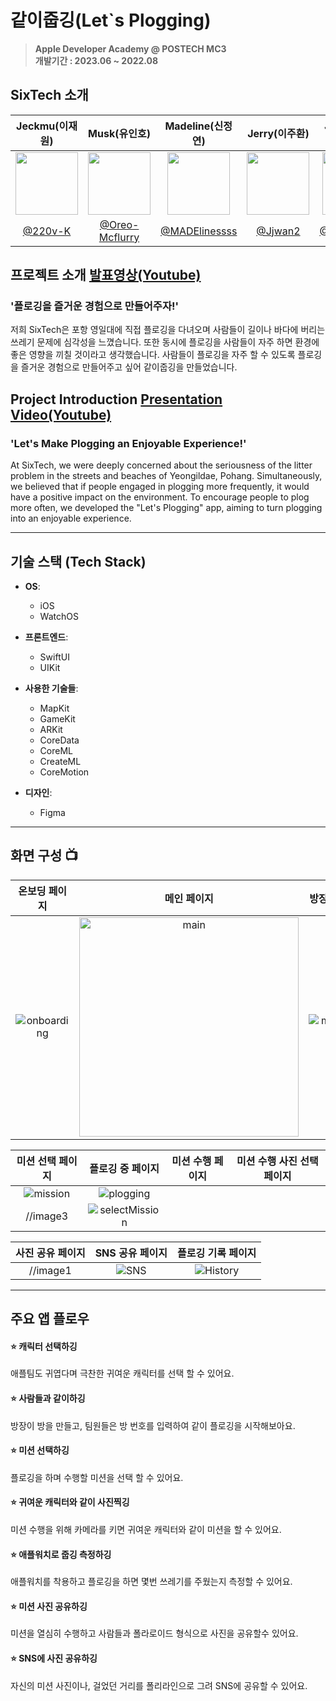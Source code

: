 # 같이줍깅(Let`s Plogging)

> **Apple Developer Academy @ POSTECH MC3** <br/> **개발기간 : 2023.06 ~ 2022.08**

## SixTech 소개

| Jeckmu(이재원) | Musk(유인호) | Madeline(신정연) | Jerry(이주환) | Junyoo(유정현) | Lolenzo(장수민) |
|:----------------:|:-------------------:|:---------------------:|:-----------------:|:-----------------:|:-----------------:|
| <img src="https://github.com/Oreo-Mcflurry/MC3-Team1-SixTech/assets/96654328/1c767654-97b6-40ae-9ec0-d0fd5ad2ed08" width="100px"> | <img src="https://github.com/Oreo-Mcflurry/MC3-Team1-SixTech/assets/96654328/090d8174-a4e9-42de-8013-e29d36c09aeb" width="100px"> | <img src="https://github.com/Oreo-Mcflurry/MC3-Team1-SixTech/assets/96654328/c1ca6798-c085-492f-b905-64054263aec2" width="100px"> | <img src="https://github.com/Oreo-Mcflurry/MC3-Team1-SixTech/assets/96654328/18eb99cc-b914-4853-bcbe-9c10345dc9ba" width="100px"> | <img src="https://github.com/Oreo-Mcflurry/MC3-Team1-SixTech/assets/96654328/989c46a9-1406-40e6-8179-a33f4149d746" width="100px"> | <img src="https://github.com/Oreo-Mcflurry/MC3-Team1-SixTech/assets/96654328/28ce8956-ba51-4a96-b2a6-258192c0f2d6" width="100px"> |
| [@220v-K](https://github.com/220v-K) | [@Oreo-Mcflurry](https://github.com/Oreo-Mcflurry) | [@MADElinessss](https://github.com/MADElinessss) | [@Jjwan2](https://github.com/Jhwan2) | [@JJunghyunY](https://github.com/JJunghyunY) | [@sumintnals](https://github.com/sumintnals) |



## 프로젝트 소개 [발표영상(Youtube)](https://www.youtube.com/watch?v=WUtCuHOYjwA)
### '플로깅을 즐거운 경험으로 만들어주자!'
저희 SixTech은 포항 영일대에 직접 플로깅을 다녀오며 사람들이 길이나 바다에 버리는 쓰레기 문제에 심각성을 느꼈습니다. 또한 동시에 플로깅을 사람들이 자주 하면 환경에 좋은 영향을 끼칠 것이라고 생각했습니다. 사람들이 플로깅을 자주 할 수 있도록 플로깅을 즐거운 경험으로 만들어주고 싶어 같이줍깅을 만들었습니다.

## Project Introduction [Presentation Video(Youtube)](https://www.youtube.com/watch?v=WUtCuHOYjwA)

### 'Let's Make Plogging an Enjoyable Experience!'
At SixTech, we were deeply concerned about the seriousness of the litter problem in the streets and beaches of Yeongildae, Pohang. Simultaneously, we believed that if people engaged in plogging more frequently, it would have a positive impact on the environment. To encourage people to plog more often, we developed the "Let's Plogging" app, aiming to turn plogging into an enjoyable experience.

---
## 기술 스택 (Tech Stack)

- **OS**: 
  - iOS
  - WatchOS
  
- **프론트엔드**: 
  - SwiftUI
  - UIKit

- **사용한 기술들**:
  - MapKit
  - GameKit
  - ARKit
  - CoreData
  - CoreML
  - CreateML
  - CoreMotion
  

- **디자인**:
  - Figma










---
## 화면 구성 📺
|온보딩 페이지|메인 페이지|방장 페이지|팀원 페이지|
| :-------------------------------------------: | :------------: | :-------------------------------------------: | :------------: |
|![onboarding](https://github.com/Oreo-Mcflurry/MC3-Team1-SixTech/assets/96654328/7c37b2f8-bd87-4d34-83ed-5434e60a7b0c)|<img width="351" alt="main" src="https://github.com/Oreo-Mcflurry/MC3-Team1-SixTech/assets/96654328/8615fe81-35f5-4422-8bac-0355f0d52cb4">|![makeroom](https://github.com/Oreo-Mcflurry/MC3-Team1-SixTech/assets/96654328/c9066a02-2a51-4b92-9f47-73ef3ba5cd6b)|![joinroom](https://github.com/Oreo-Mcflurry/MC3-Team1-SixTech/assets/96654328/894bed31-9a34-4813-a322-9f08e5f8894d)|

|미션 선택 페이지|플로깅 중 페이지|미션 수행 페이지|미션 수행 사진 선택 페이지|
| :-------------------------------------------: | :------------: | :-------------------------------------------: | :------------: |
|![mission](https://github.com/Oreo-Mcflurry/MC3-Team1-SixTech/assets/96654328/36ecab17-600f-4179-90ad-b1eb31744b9d)|![plogging](https://github.com/Oreo-Mcflurry/MC3-Team1-SixTech/assets/96654328/27459853-8953-4068-ab31-ef9d07335e27)
|//image3|![selectMission](https://github.com/Oreo-Mcflurry/MC3-Team1-SixTech/assets/96654328/12381ee7-2f4a-46c7-9866-422864660ca6)|

|사진 공유 페이지|SNS 공유 페이지|플로깅 기록 페이지|
| :-------------------------------------------: | :------------: | :-------------------------------------------: |
|//image1|![SNS](https://github.com/Oreo-Mcflurry/MC3-Team1-SixTech/assets/96654328/c2af4904-99cd-40d8-af32-07f4ac9648ec)|![History](https://github.com/Oreo-Mcflurry/MC3-Team1-SixTech/assets/96654328/dd4b938c-0384-4387-9cad-bf129fd78c22)|



---
## 주요 앱 플로우

#### ⭐️ 캐릭터 선택하깅
애플팀도 귀엽다며 극찬한 귀여운 캐릭터를 선택 할 수 있어요.

#### ⭐️ 사람들과 같이하깅
방장이 방을 만들고, 팀원들은 방 번호를 입력하여 같이 플로깅을 시작해보아요.

#### ⭐️ 미션 선택하깅
플로깅을 하며 수행할 미션을 선택 할 수 있어요.

#### ⭐️ 귀여운 캐릭터와 같이 사진찍깅
미션 수행을 위해 카메라를 키면 귀여운 캐릭터와 같이 미션을 할 수 있어요.

#### ⭐️ 애플워치로 줍깅 측정하깅
애플워치를 착용하고 플로깅을 하면 몇번 쓰레기를 주웠는지 측정할 수 있어요.

#### ⭐️ 미션 사진 공유하깅
미션을 열심히 수행하고 사람들과 폴라로이드 형식으로 사진을 공유할수 있어요.

#### ⭐️ SNS에 사진 공유하깅
자신의 미션 사진이나, 걸었던 거리를 폴리라인으로 그려 SNS에 공유할 수 있어요.

